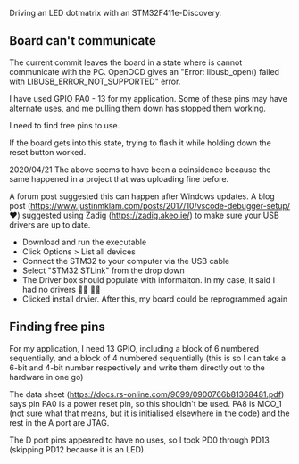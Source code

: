 Driving an LED dotmatrix with an STM32F411e-Discovery.

## Board can't communicate
The current commit leaves the board in a state where is cannot communicate with the PC. OpenOCD gives an "Error: libusb_open() failed with LIBUSB_ERROR_NOT_SUPPORTED" error.

I have used GPIO PA0 - 13 for my application. Some of these pins may have alternate uses, and me pulling them down has stopped them working.

I need to find free pins to use.

If the board gets into this state, trying to flash it while holding down the reset button worked.

2020/04/21
The above seems to have been a coinsidence because the same happened in a project that was uploading fine before.

A forum post suggested this can happen after Windows updates. A blog post (https://www.justinmklam.com/posts/2017/10/vscode-debugger-setup/ :heart:) suggested using Zadig (https://zadig.akeo.ie/) to make sure your USB drivers are up to date.

- Download and run the executable
- Click Options > List all devices
- Connect the STM32 to your computer via the USB cable
- Select "STM32 STLink" from the drop down
- The Driver box should populate with informaiton. In my case, it said I had no drivers :woman_facepalming: :man_facepalming:
- Clicked install drvier. After this, my board could be reprogrammed again

## Finding free pins
For my application, I need 13 GPIO, including a block of 6 numbered sequentially, and a block of 4 numbered sequentially (this is so I can take a 6-bit and 4-bit number respectively and write them directly out to the hardware in one go)

The data sheet (https://docs.rs-online.com/9099/0900766b81368481.pdf) says pin PA0 is a power reset pin, so this shouldn't be used. PA8 is MCO_1 (not sure what that means, but it is initialised elsewhere in the code) and the rest in the A port are JTAG.

The D port pins appeared to have no uses, so I took PD0 through PD13 (skipping PD12 because it is an LED).

